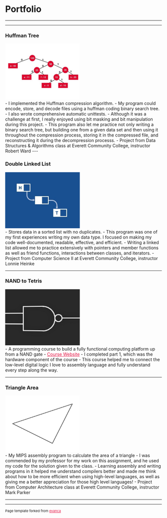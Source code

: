 # Portfolio

---

---
<!--[Double Linked List](/sample_page)
<!-- <img src="images/dummy_thumbnail.jpg?raw=true"/> -->

### Huffman Tree
<a href = "https://github.com/katiebug2001/CS_233/tree/master/HuffmanCodingStart/HuffmanCoding">
  <img src="images/HUFFMAN_TREE final.jpg" style="width:240px; height:180px"><a/>
<br>
- I implemented the Huffman compression algorithm.
- My program could encode, store, and decode files using a huffman coding binary search tree.
- I also wrote comprehensive automatic unittests.
- Although it was a challenge at first, I really enjoyed using bit masking and bit manipulation during this project. 
- This program also let me practice not only writing a binary search tree, but building one from a given data set and then using it throughout the compression process, storing it in the compressed file, and reconstructing it during the decompression processs.
- Project from Data Structures & Algorithms class at Everett Community College, instructor Robert Ward
 ---

### Double Linked List 

<a href="https://github.com/katiebug2001/CS_132/tree/master/linked_list_template">
  <img src="images/DLL_GRAPHIC final.jpg" style="width:240px; height:180px"></a>
<br>
- Stores data in a sorted list with no duplicates.
- This program was one of my first experiences writing my own data type. I focused on making my code well-documented, readable, effective, and efficient. 
- Writing a linked list allowed me to practice extensively with pointers and member functions as well as friend functions, interactions between classes, and iterators. 
- Project from Computer Science II at Everett Community College, instructor Lonnie Heinke


---
 
### NAND to Tetris
<a href="https://github.com/katiebug2001/nand_to_tetris/tree/master/projects">
  <img src="images/NAND final.jpg" style="width:240px; height:180px"/><a/>
<br>
- A programming course to build a fully functional computing platform up from a NAND gate
- <a href = "https://www.nand2tetris.org/" style = "color:#E51746">Course Website</a>
- I completed part 1, which was the hardware component of the course
- This course helped me to connect the low-level digital logic I love to assembly language and fully understand every step along the way.

---
  
### Triangle Area
<a href="https://github.com/katiebug2001/CS_260/blob/master/HonsingerP4.s">
  <img src="images/TRIANGLE final.jpg" style="width:240px; height:180px"/><a/>
<br>
- My MIPS assembly program to calculate the area of a triangle
- I was commended by my professor for my work on this assignment, and he used my code for the solution given to the class. 
- Learning assembly and writing programs in it helped me understand compilers better and made me think about how to be more efficient when using high-level languages, as well as giving me a better appreciation for those high level languages!
- Project from Computer Architecture class at Everett Community College, instructor Mark Parker
  



  
<!--
- [Project 1 Title](http://example.com/)
- [Project 2 Title](http://example.com/)
- [Project 3 Title](http://example.com/)
- [Project 4 Title](http://example.com/)
- [Project 5 Title](http://example.com/)
-->


---


---
<p style="font-size:11px">Page template forked from <a href="https://github.com/evanca/quick-portfolio" style = "color:#E51746">evanca</a></p>
<!-- Remove above link if you don't want to attibute -->
